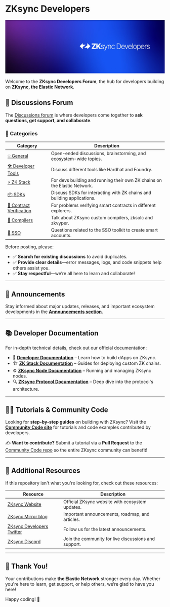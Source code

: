 # **ZKsync Developers**  

![](./zksync-devs-banner.jpeg)

Welcome to the **ZKsync Developers Forum**, the hub for developers building on **ZKsync, the Elastic Network**.  

## **📢 Discussions Forum**  

The [Discussions forum](https://github.com/zksync-community-hub/zksync-developers/discussions) is where developers come together to **ask questions, get support, and collaborate**.  

### **🔹 Categories**  

| **Category** | **Description** |
|-------------|----------------|
| [💡 General](https://github.com/zksync-community-hub/zksync-developers/discussions/categories/general) | Open-ended discussions, brainstorming, and ecosystem-wide topics. |
| [🛠 Developer Tools](https://github.com/zksync-community-hub/zksync-developers/discussions/categories/dev-tooling) | Discuss different tools like Hardhat and Foundry. |
| [⚡ ZK Stack](https://github.com/zksync-community-hub/zksync-developers/discussions/categories/zk-stack) | For devs building and running their own ZK chains on the Elastic Network. |
| [📦 SDKs](https://github.com/zksync-community-hub/zksync-developers/discussions/categories/sdks) | Discuss SDKs for interacting with ZK chains and building applications. |
| [👀 Contract Verification](https://github.com/zkSync-Community-Hub/zksync-developers/discussions/categories/contract-verification) | For problems verifying smart contracts in different explorers. |
| [🔣 Compilers](https://github.com/zksync-community-hub/zksync-developers/discussions/categories/compilers) | Talk about ZKsync custom compilers, zksolc and zkvyper. |
|[📱 SSO](https://github.com/zkSync-Community-Hub/zksync-developers/discussions/categories/sso) | Questions related to the SSO toolkit to create smart accounts. |

Before posting, please:  

- ✅ **Search for existing discussions** to avoid duplicates.  
- ✅ **Provide clear details**—error messages, logs, and code snippets help others assist you.  
- ✅ **Stay respectful**—we’re all here to learn and collaborate!  

---

## **📢 Announcements**  

Stay informed about major updates, releases, and important ecosystem developments in the **[Announcements section](https://github.com/zksync-community-hub/zksync-developers/discussions/categories/announcements)**.  

---

## **📚 Developer Documentation**  

For in-depth technical details, check out our official documentation:  

- 📖 **[Developer Documentation](https://docs.zksync.io/build)** – Learn how to build dApps on ZKsync.  
- 🏗 **[ZK Stack Documentation](https://docs.zksync.io/zk-stack)** – Guides for deploying custom ZK chains.  
- ⚙️ **[ZKsync Node Documentation](https://docs.zksync.io/zksync-node)** – Running and managing ZKsync nodes.  
- 🔍 **[ZKsync Protocol Documentation](https://docs.zksync.io/zksync-protocol)** – Deep dive into the protocol's architecture.  

---

## **👩‍🎓 Tutorials & Community Code**  

Looking for **step-by-step guides** on building with ZKsync? Visit the **[Community Code site](https://code.zksync.io/)** for tutorials and code examples contributed by developers.  

✍️ **Want to contribute?** Submit a tutorial via a **Pull Request** to the [Community Code repo](https://github.com/zkSync-Community-Hub/community-code) so the entire ZKsync community can benefit!   

---

## **🔄 Additional Resources**  

If this repository isn't what you're looking for, check out these resources:  

| **Resource** | **Description** |
|-------------|----------------|
| [ZKsync Website](https://zksync.io/) | Official ZKsync website with ecosystem updates. |
| [ZKsync Mirror blog](https://zksync.mirror.xyz/) | Important announcements, roadmap, and articles. |
| [ZKsync Developers Twitter](https://twitter.com/zkSyncDevs) | Follow us for the latest announcements. |
| [ZKsync Discord](https://join.zksync.dev/) | Join the community for live discussions and support. |

---

## **🙏 Thank You!**  

Your contributions make **the Elastic Network** stronger every day. Whether you're here to learn, get support, or help others, we’re glad to have you here!  

Happy coding! 🚀  
